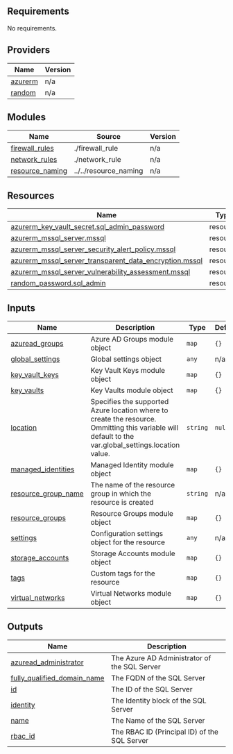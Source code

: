 <!-- BEGIN_TF_DOCS -->
## Requirements

No requirements.

## Providers

| Name | Version |
|------|---------|
| <a name="provider_azurerm"></a> [azurerm](#provider\_azurerm) | n/a |
| <a name="provider_random"></a> [random](#provider\_random) | n/a |

## Modules

| Name | Source | Version |
|------|--------|---------|
| <a name="module_firewall_rules"></a> [firewall\_rules](#module\_firewall\_rules) | ./firewall_rule | n/a |
| <a name="module_network_rules"></a> [network\_rules](#module\_network\_rules) | ./network_rule | n/a |
| <a name="module_resource_naming"></a> [resource\_naming](#module\_resource\_naming) | ../../resource_naming | n/a |

## Resources

| Name | Type |
|------|------|
| [azurerm_key_vault_secret.sql_admin_password](https://registry.terraform.io/providers/hashicorp/azurerm/latest/docs/resources/key_vault_secret) | resource |
| [azurerm_mssql_server.mssql](https://registry.terraform.io/providers/hashicorp/azurerm/latest/docs/resources/mssql_server) | resource |
| [azurerm_mssql_server_security_alert_policy.mssql](https://registry.terraform.io/providers/hashicorp/azurerm/latest/docs/resources/mssql_server_security_alert_policy) | resource |
| [azurerm_mssql_server_transparent_data_encryption.mssql](https://registry.terraform.io/providers/hashicorp/azurerm/latest/docs/resources/mssql_server_transparent_data_encryption) | resource |
| [azurerm_mssql_server_vulnerability_assessment.mssql](https://registry.terraform.io/providers/hashicorp/azurerm/latest/docs/resources/mssql_server_vulnerability_assessment) | resource |
| [random_password.sql_admin](https://registry.terraform.io/providers/hashicorp/random/latest/docs/resources/password) | resource |

## Inputs

| Name | Description | Type | Default | Required |
|------|-------------|------|---------|:--------:|
| <a name="input_azuread_groups"></a> [azuread\_groups](#input\_azuread\_groups) | Azure AD Groups module object | `map` | `{}` | no |
| <a name="input_global_settings"></a> [global\_settings](#input\_global\_settings) | Global settings object | `any` | n/a | yes |
| <a name="input_key_vault_keys"></a> [key\_vault\_keys](#input\_key\_vault\_keys) | Key Vault Keys module object | `map` | `{}` | no |
| <a name="input_key_vaults"></a> [key\_vaults](#input\_key\_vaults) | Key Vaults module object | `map` | `{}` | no |
| <a name="input_location"></a> [location](#input\_location) | Specifies the supported Azure location where to create the resource. Ommitting this variable will default to the var.global\_settings.location value. | `string` | `null` | no |
| <a name="input_managed_identities"></a> [managed\_identities](#input\_managed\_identities) | Managed Identity module object | `map` | `{}` | no |
| <a name="input_resource_group_name"></a> [resource\_group\_name](#input\_resource\_group\_name) | The name of the resource group in which the resource is created | `string` | n/a | yes |
| <a name="input_resource_groups"></a> [resource\_groups](#input\_resource\_groups) | Resource Groups module object | `map` | `{}` | no |
| <a name="input_settings"></a> [settings](#input\_settings) | Configuration settings object for the resource | `any` | n/a | yes |
| <a name="input_storage_accounts"></a> [storage\_accounts](#input\_storage\_accounts) | Storage Accounts module object | `map` | `{}` | no |
| <a name="input_tags"></a> [tags](#input\_tags) | Custom tags for the resource | `map` | `{}` | no |
| <a name="input_virtual_networks"></a> [virtual\_networks](#input\_virtual\_networks) | Virtual Networks module object | `map` | `{}` | no |

## Outputs

| Name | Description |
|------|-------------|
| <a name="output_azuread_administrator"></a> [azuread\_administrator](#output\_azuread\_administrator) | The Azure AD Administrator of the SQL Server |
| <a name="output_fully_qualified_domain_name"></a> [fully\_qualified\_domain\_name](#output\_fully\_qualified\_domain\_name) | The FQDN of the SQL Server |
| <a name="output_id"></a> [id](#output\_id) | The ID of the SQL Server |
| <a name="output_identity"></a> [identity](#output\_identity) | The Identity block of the SQL Server |
| <a name="output_name"></a> [name](#output\_name) | The Name of the SQL Server |
| <a name="output_rbac_id"></a> [rbac\_id](#output\_rbac\_id) | The RBAC ID (Principal ID) of the SQL Server |
<!-- END_TF_DOCS -->